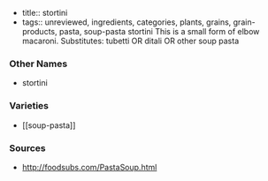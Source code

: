 - title:: stortini
- tags:: unreviewed, ingredients, categories, plants, grains, grain-products, pasta, soup-pasta
stortini This is a small form of elbow macaroni. Substitutes: tubetti OR ditali OR other soup pasta

### Other Names

* stortini

### Varieties

* [[soup-pasta]]

### Sources
* http://foodsubs.com/PastaSoup.html
